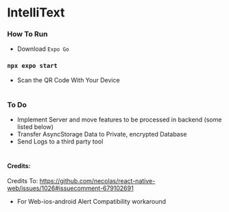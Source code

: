 # IntelliText

### How To Run
- Download `Expo Go`
### ```npx expo start```
- Scan the QR Code With Your Device

#

### To Do
- Implement Server and move features to be processed in backend (some listed below)
- Transfer AsyncStorage Data to Private, encrypted Database
- Send Logs to a third party tool

#
#



#### Credits:

Credits To: https://github.com/necolas/react-native-web/issues/1026#issuecomment-679102691
- For Web-ios-android Alert Compatibility workaround